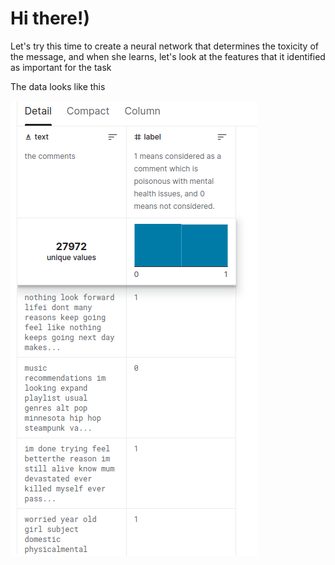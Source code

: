 # Hi there!)

Let's try this time to create a neural network that determines the toxicity of the message, and when she learns, let's look at the features that it identified as important for the task

The data looks like this

![header](https://github.com/MariaSultanbekova/mental_health_analyzer/blob/main/images/data.png)


